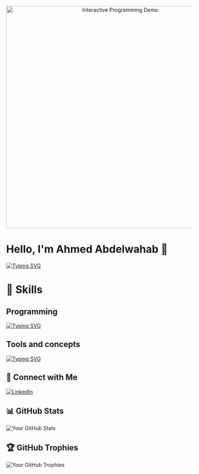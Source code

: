 

<p align="center">
  <img src="https://yourdomain.com/path/to/interactive-demo.gif" alt="Interactive Programming Demo" width="600">
</p>

# Hello, I'm Ahmed Abdelwahab 👋
[![Typing SVG](https://readme-typing-svg.demolab.com/?lines=4th+CS+student;I’m+interested+in+competitive+programming;I'm+learning+nodejs;passionate+about+coding+and+exploring+new+technologies)](https://git.io/typing-svg)

# 🚀 Skills
## Programming
[![Typing SVG](https://readme-typing-svg.demolab.com/?lines=JavaScript,+Python,+Bootstrap;+C+plus+plus,+HTML/CSS,+SQL;+RESTful+APIs,+Java)](https://git.io/typing-svg)
## Tools and concepts 
[![Typing SVG](https://readme-typing-svg.demolab.com/?lines=Linux,+Data+structures;+algorithms+competitive+problem+solving;+Markdown,+Git,+Github)](https://git.io/typing-svg)


## 🤝 Connect with Me

[![LinkedIn](https://img.shields.io/badge/LinkedIn-Connect-blue)](https://www.linkedin.com/in/ahmedabdelwahab042/)


## 📊 GitHub Stats

![Your GitHub Stats](https://github-readme-stats.vercel.app/api?username=3bwahab&show_icons=true&count_private=true&hide=prs)

## 🏆 GitHub Trophies

![Your GitHub Trophies](https://github-profile-trophy.vercel.app/?username=3bwahab)



